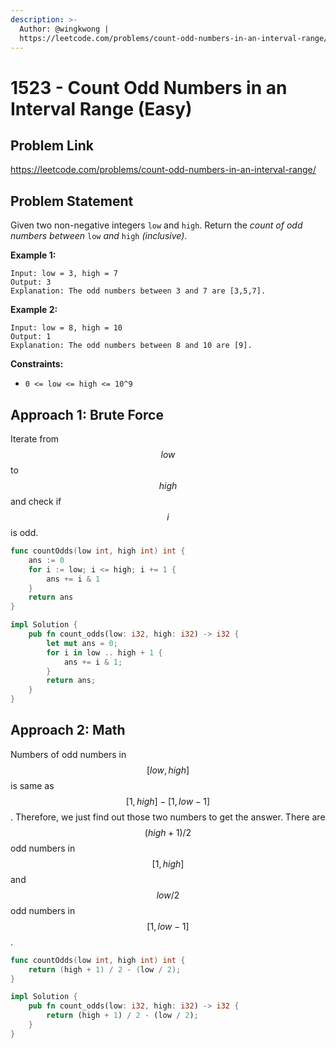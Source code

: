 ```yaml
---
description: >-
  Author: @wingkwong |
  https://leetcode.com/problems/count-odd-numbers-in-an-interval-range/
---
```


# 1523 - Count Odd Numbers in an Interval Range (Easy)

## Problem Link

https://leetcode.com/problems/count-odd-numbers-in-an-interval-range/

## Problem Statement

Given two non-negative integers `low` and `high`. Return the _count of odd numbers between_ `low` _and_ `high` _(inclusive)_.

**Example 1:**

```
Input: low = 3, high = 7
Output: 3
Explanation: The odd numbers between 3 and 7 are [3,5,7].
```

**Example 2:**

```
Input: low = 8, high = 10
Output: 1
Explanation: The odd numbers between 8 and 10 are [9].
```

**Constraints:**

* `0 <= low <= high <= 10^9`

## Approach 1: Brute Force

Iterate from $$low$$ to $$high$$ and check if $$i$$ is odd.

<SolutionAuthor name="@wingkwong"/>

```go
func countOdds(low int, high int) int {
    ans := 0
    for i := low; i <= high; i += 1 {
        ans += i & 1
    }
    return ans
}
```

<SolutionAuthor name="@wingkwong"/>

```rs
impl Solution {
    pub fn count_odds(low: i32, high: i32) -> i32 {
        let mut ans = 0;
        for i in low .. high + 1 {
            ans += i & 1;
        }
        return ans;
    }
}
```

## Approach 2: Math

Numbers of odd numbers in $$[low, high]$$ is same as $$[1, high] - [1 , low - 1]$$. Therefore, we just find out those two numbers to get the answer. There are $$(high + 1) / 2$$ odd numbers in $$[1, high]$$ and $$low/2$$ odd numbers in $$[1, low - 1]$$.

<SolutionAuthor name="@wingkwong"/>

```go
func countOdds(low int, high int) int {
    return (high + 1) / 2 - (low / 2);
}
```

<SolutionAuthor name="@wingkwong"/>

```rs
impl Solution {
    pub fn count_odds(low: i32, high: i32) -> i32 {
        return (high + 1) / 2 - (low / 2);
    }
}
```